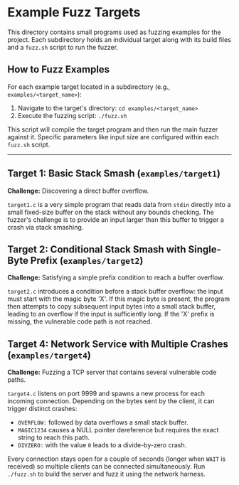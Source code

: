 # Example Fuzz Targets

This directory contains small programs used as fuzzing examples for the project.
Each subdirectory holds an individual target along with its build files and a `fuzz.sh` script to run the fuzzer.

## How to Fuzz Examples

For each example target located in a subdirectory (e.g., `examples/<target_name>`):
1. Navigate to the target's directory: `cd examples/<target_name>`
2. Execute the fuzzing script: `./fuzz.sh`

This script will compile the target program and then run the main fuzzer against it. Specific parameters like input size are configured within each `fuzz.sh` script.

---

## Target 1: Basic Stack Smash (`examples/target1`)

**Challenge:** Discovering a direct buffer overflow.

`target1.c` is a very simple program that reads data from `stdin` directly into a small fixed-size buffer on the stack without any bounds checking. The fuzzer's challenge is to provide an input larger than this buffer to trigger a crash via stack smashing.

## Target 2: Conditional Stack Smash with Single-Byte Prefix (`examples/target2`)

**Challenge:** Satisfying a simple prefix condition to reach a buffer overflow.

`target2.c` introduces a condition before a stack buffer overflow: the input must start with the magic byte 'X'. If this magic byte is present, the program then attempts to copy subsequent input bytes into a small stack buffer, leading to an overflow if the input is sufficiently long. If the 'X' prefix is missing, the vulnerable code path is not reached.

## Target 4: Network Service with Multiple Crashes (`examples/target4`)

**Challenge:** Fuzzing a TCP server that contains several vulnerable code paths.

`target4.c` listens on port 9999 and spawns a new process for each incoming
connection. Depending on the bytes sent by the client, it can trigger distinct
crashes:

- `OVERFLOW:` followed by data overflows a small stack buffer.
- `MAGIC1234` causes a NULL pointer dereference but requires the exact string to
  reach this path.
- `DIVZERO:` with the value `0` leads to a divide-by-zero crash.

Every connection stays open for a couple of seconds (longer when `WAIT` is
received) so multiple clients can be connected simultaneously.
Run `./fuzz.sh` to build the server and fuzz it using the network harness.
